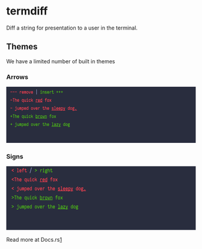 # termdiff

Diff a string for presentation to a user in the terminal.

## Themes

We have a limited number of built in themes

### Arrows

![Demo of the arrows format](./demo_arrows.png "Demo of the arrows format")

### Signs
![Demo of the signs format](./demo_signs.png "Demo of the signs format")

Read more at Docs.rs[1]

[1]: https://docs.rs/termdiff/
